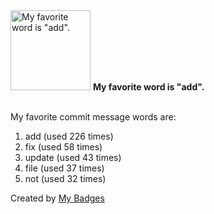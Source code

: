 <img src="https://my-badges.github.io/my-badges/favorite-word.png" alt="My favorite word is &quot;add&quot;." title="My favorite word is &quot;add&quot;." width="128">
<strong>My favorite word is &quot;add&quot;.</strong>
<br><br>

My favorite commit message words are:

1. add (used 226 times)
2. fix (used 58 times)
3. update (used 43 times)
4. file (used 37 times)
5. not (used 32 times)


Created by <a href="https://github.com/my-badges/my-badges">My Badges</a>